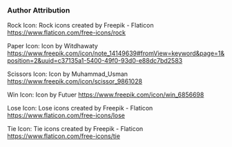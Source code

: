 ### Author Attribution
Rock Icon: Rock icons created by Freepik - Flaticon https://www.flaticon.com/free-icons/rock

Paper Icon: Icon by Witdhawaty https://www.freepik.com/icon/note_14149639#fromView=keyword&page=1&position=2&uuid=c37135a1-5400-49f0-93d0-e88dc7bd2583

Scissors Icon: Icon by Muhammad_Usman https://www.freepik.com/icon/scissor_9861028 

Win Icon: Icon by Futuer https://www.freepik.com/icon/win_6856698

Lose Icon: Lose icons created by Freepik - Flaticon https://www.flaticon.com/free-icons/lose

Tie Icon: Tie icons created by Freepik - Flaticon https://www.flaticon.com/free-icons/tie